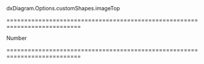 <!--id-->dxDiagram.Options.customShapes.imageTop<!--/id-->
===========================================================================
<!--type-->Number<!--/type-->
===========================================================================

<!--shortDescription-->

<!--/shortDescription-->

<!--fullDescription-->

<!--/fullDescription-->